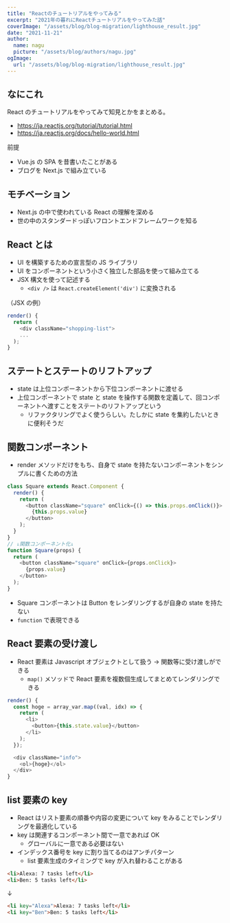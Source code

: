 ```yaml
---
title: "Reactのチュートリアルをやってみる"
excerpt: "2021年の暮れにReactチュートリアルをやってみた話"
coverImage: "/assets/blog/blog-migration/lighthouse_result.jpg"
date: "2021-11-21"
author:
  name: nagu
  picture: "/assets/blog/authors/nagu.jpg"
ogImage:
  url: "/assets/blog/blog-migration/lighthouse_result.jpg"
---
```


## なにこれ

React のチュートリアルをやってみて知見とかをまとめる。

- https://ja.reactjs.org/tutorial/tutorial.html
- https://ja.reactjs.org/docs/hello-world.html

前提

- Vue.js の SPA を昔書いたことがある
- ブログを Next.js で組み立ている

## モチベーション

- Next.js の中で使われている React の理解を深める
- 世の中のスタンダードっぽいフロントエンドフレームワークを知る

## React とは

- UI を構築するための宣言型の JS ライブラリ
- UI をコンポーネントという小さく独立した部品を使って組み立てる
- JSX 構文を使って記述する
  - `<div />` は `React.createElement('div')` に変換される

（JSX の例）

```js
render() {
  return (
    <div className="shopping-list">
    ...
  );
}
```

## ステートとステートのリフトアップ

- state は上位コンポーネントから下位コンポーネントに渡せる
- 上位コンポーネントで state と state を操作する関数を定義して、回コンポーネントへ渡すことをステートのリフトアップという
  - リファクタリングでよく使うらしい。たしかに state を集約したいときに便利そうだ

## 関数コンポーネント

- render メソッドだけをもち、自身で state を持たないコンポーネントをシンプルに書くための方法

```js
class Square extends React.Component {
  render() {
    return (
      <button className="square" onClick={() => this.props.onClick()}>
        {this.props.value}
      </button>
    );
  }
}
// ↓関数コンポーネント化↓
function Square(props) {
  return (
    <button className="square" onClick={props.onClick}>
      {props.value}
    </button>
  );
}
```

- Square コンポーネントは Button をレンダリングするが自身の state を持たない
- `function` で表現できる

## React 要素の受け渡し

- React 要素は Javascript オブジェクトとして扱う → 関数等に受け渡しができる
  - `map()` メソッドで React 要素を複数個生成してまとめてレンダリングできる

```js
render() {
  const hoge = array_var.map((val, idx) => {
    return (
      <li>
        <button>{this.state.value}</button>
      </li>
    );
  });

  <div className="info">
    <ol>{hoge}</ol>
  </div>
}
```

## list 要素の key

- React はリスト要素の順番や内容の変更について key をみることでレンダリングを最適化している
- key は関連するコンポーネント間で一意であれば OK
  - グローバルに一意である必要はない
- インデックス番号を key に割り当てるのはアンチパターン
  - list 要素生成のタイミングで key が入れ替わることがある

```html
<li>Alexa: 7 tasks left</li>
<li>Ben: 5 tasks left</li>
```

↓

```html
<li key="Alexa">Alexa: 7 tasks left</li>
<li key="Ben">Ben: 5 tasks left</li>
```
